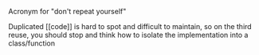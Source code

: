 Acronym for "don't repeat yourself"

Duplicated [[code]] is hard to spot and difficult to maintain, so on the third reuse, you should stop and think how to isolate the implementation into a class/function

